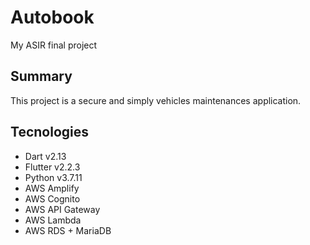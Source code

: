 # Autobook

My ASIR final project

## Summary

This project is a secure and simply vehicles maintenances application.

## Tecnologies

* Dart v2.13
* Flutter v2.2.3
* Python v3.7.11
* AWS Amplify
* AWS Cognito
* AWS API Gateway
* AWS Lambda
* AWS RDS + MariaDB
